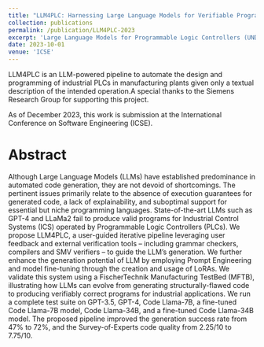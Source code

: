 ```yaml
---
title: "LLM4PLC: Harnessing Large Language Models for Verifiable Programming of PLCs in Industrial Control Systems"
collection: publications
permalink: /publication/LLM4PLC-2023
excerpt: 'Large Language Models for Programmable Logic Controllers (UNDER REVIEW)'
date: 2023-10-01
venue: 'ICSE'
---
```


LLM4PLC is an LLM-powered pipeline to automate the design and programming of industrial PLCs in manufacturing plants given only a textual description of the intended operation.A special thanks to the Siemens Research Group for supporting this project. 

As of December 2023, this work is submission at the International Conference on Software Engineering (ICSE).

Abstract
=====
Although Large Language Models (LLMs) have established predominance in automated code generation, they are not devoid of shortcomings. The pertinent issues primarily relate to the absence of execution guarantees for generated code, a lack of explainability, and suboptimal support for essential but niche programming languages. State-of-the-art LLMs such as GPT-4 and LLaMa2 fail to produce valid programs for Industrial Control Systems (ICS) operated by Programmable Logic Controllers (PLCs). We propose LLM4PLC, a user-guided iterative pipeline leveraging user feedback and external verification tools – including grammar checkers, compilers and SMV verifiers – to guide the LLM’s generation. We further enhance the generation potential of LLM by employing Prompt Engineering and model fine-tuning through the creation and usage of LoRAs. We validate this system using a FischerTechnik Manufacturing TestBed (MFTB), illustrating how LLMs can evolve from generating structurally-flawed code to producing verifiably correct programs for industrial applications. We run a complete test suite on GPT-3.5, GPT-4, Code Llama-7B, a fine-tuned Code Llama-7B model, Code Llama-34B, and a fine-tuned Code Llama-34B model. The proposed pipeline improved the generation success rate from 47% to 72%, and the Survey-of-Experts code quality from 2.25/10 to 7.75/10.